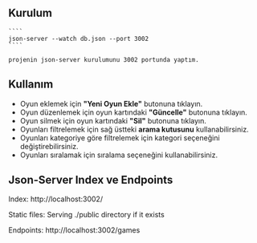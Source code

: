 ## Kurulum

    ````
    json-server --watch db.json --port 3002
    ````

    projenin json-server kurulumunu 3002 portunda yaptım.

## Kullanım

- Oyun eklemek için **"Yeni Oyun Ekle"** butonuna tıklayın.
- Oyun düzenlemek için oyun kartındaki **"Güncelle"** butonuna tıklayın.
- Oyun silmek için oyun kartındaki **"Sil"** butonuna tıklayın.
- Oyunları filtrelemek için sağ üstteki **arama kutusunu** kullanabilirsiniz.
- Oyunları kategoriye göre filtrelemek için kategori seçeneğini değiştirebilirsiniz.
- Oyunları sıralamak için sıralama seçeneğini kullanabilirsiniz.


## Json-Server Index ve Endpoints
Index:
http://localhost:3002/

Static files:
Serving ./public directory if it exists

Endpoints:
http://localhost:3002/games